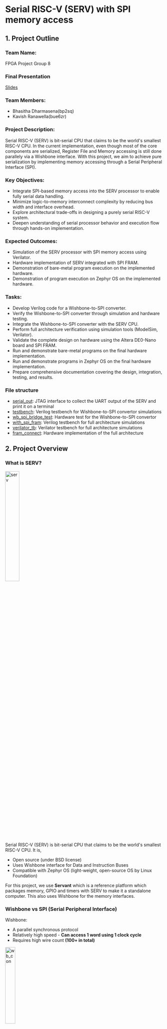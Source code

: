 # Serial RISC-V (SERV) with SPI memory access

## 1. Project Outline

### Team Name:
FPGA Project Group 8

### Final Presentation
[Slides](https://myuva-my.sharepoint.com/:p:/g/personal/bp2sq_virginia_edu/EbR7KFxK4rZKp4n9x-FtiA0BusmC7vetWjMRAcpkG8rAVw?e=tEiBrJ)

### Team Members:
- Bhasitha Dharmasena(bp2sq)
- Kavish Ranawella(bue6zr)

### Project Description:
Serial RISC-V (SERV) is bit-serial CPU that claims to be the world's smallest RISC-V CPU. In the current implementation, even though most of the core components are serialized, Register File and Memory accessing is still done parallely via a Wishbone interface. With this project, we aim to achieve pure serialization by implementing memory accessing through a Serial Peripheral Interface (SPI).

### Key Objectives:
- Integrate SPI-based memory access into the SERV processor to enable fully serial data handling.
- Minimize logic-to-memory interconnect complexity by reducing bus width and interface overhead.
- Explore architectural trade-offs in designing a purely serial RISC-V system.
- Deepen understanding of serial processor behavior and execution flow through hands-on implementation.

### Expected Outcomes:

- Simulation of the SERV processor with SPI memory access using Verilator.
- Hardware implementation of SERV integrated with SPI FRAM.
- Demonstration of bare-metal program execution on the implemented hardware.
- Demonstration of program execution on Zephyr OS on the implemented hardware.

### Tasks:

- Develop Verilog code for a Wishbone-to-SPI converter.
- Verify the Wishbone-to-SPI converter through simulation and hardware testing.
- Integrate the Wishbone-to-SPI converter with the SERV CPU.
- Perform full architecture verification using simulation tools (ModelSim, Verilator).
- Validate the complete design on hardware using the Altera DE0-Nano board and SPI FRAM.
- Run and demonstrate bare-metal programs on the final hardware implementation.
- Run and demonstrate programs in Zephyr OS on the final hardware implementation.
- Prepare comprehensive documentation covering the design, integration, testing, and results.

### File structure

- [serial_out](https://github.com/hplp/2025-fpga-design-projects-fpga_spi_serv/tree/main/serial_out): JTAG interface to collect the UART output of the SERV and print it on a terminal
- [testbench](https://github.com/hplp/2025-fpga-design-projects-fpga_spi_serv/tree/main/testbench): Verilog testbench for Wishbone-to-SPI convertor simulations
- [wb_spi_bridge_test](https://github.com/hplp/2025-fpga-design-projects-fpga_spi_serv/tree/main/wb_spi_bridge_test): Hardware test for the Wishbone-to-SPI convertor
- [with_spi_fram](https://github.com/hplp/2025-fpga-design-projects-fpga_spi_serv/tree/main/with_spi_fram): Verilog testbench for full architecture simulations
- [verilator_tb](https://github.com/hplp/2025-fpga-design-projects-fpga_spi_serv/tree/main/verilator_tb): Verilator testbench for full architecture simulations
- [fram_connect](https://github.com/hplp/2025-fpga-design-projects-fpga_spi_serv/tree/main/fram_connect): Hardware implementation of the full architecture

## 2. Project Overview

### What is SERV?

<p align="left">
  <img src="images/serv.png" alt="serv" width="30%">
</p>

Serial RISC-V (SERV) is bit-serial CPU that claims to be the world's smallest RISC-V CPU. It is,
- Open source (under BSD license)
- Uses Wishbone interface for Data and Instruction Buses
- Compatible with Zephyr OS (light-weight, open-source OS by Linux Foundation)

For this project, we use **Servant** which is a reference platform which packages memory, GPIO and timers with SERV to make it a standalone computer. This also uses Wishbone for the memory interfaces.

### Wishbone vs SPI (Serial Peripheral Interface)

Wishbone:
- A parallel synchronous protocol
- Relatively high speed - **Can access 1 word using 1 clock cycle**
- Requires high wire count **(100+ in total)**

<p align="left">
  <img src="images/wb_con_2.png" alt="wb_con" width="25%">
</p>

> *Figure: Wishbone connection*

SPI
- A synchronized serial communication protocol
- Can integrate with **4 wires total**
- A Master-Slave Architecture
- Relatively slow - **require 64 clock cycles to access 1 word** 

<p align="left">
  <img src="images/spi_con.png" alt="spi_con" width="40%">
</p>

> *Figure: SPI connection*

<p align="left">
  <img src="images/spi_read_2.png" alt="spi_read" width="80%">
</p>

> *Figure: SPI Read (1 word)*

### Why integrate SPI with SERV?

- **Decouples memory from CPU core**: Enables flexible memory placement and simplifies physical design for fabrication

- **Minimal pin count**: Communicates with external RAM using only 4 wires (MISO, MOSI, SCK, CS), reducing I/O complexity

- **Aligns with SERV’s bit-serial philosophy**: Maintains SERV’s ultra-minimal, bit-serial architecture by extending serial design principles to memory access

- **Shrinks logic footprint**: Removes internal RAM, reducing FPGA resource usage and improving area efficiency for ASIC targets

### Full architecture

<p align="left">
  <img src="images/arch.png" alt="arch" width="80%">
</p>

Hardware components:
- Altera DE0-Nano board
- Adafruit SPI Non-Volatile FRAM Breakout (256 KB)
- Arduino Nano 33 BLE Rev2

For this project, we removed the I+D RAM in Servant and added a Wishbone-to-SPI convertor to use the SPI FRAM. On the other side, we implemented a UART TX decoder to capture data sent through the UART TX pin and print it on the NIOS-II terminal. We used a Nano 33 BLE board to write programs to the SPI FRAM.

## 3. Results:

### SPI Demonstrations

#### Read Status Register

In this video we are demonstrating an SPI communication where the master reads the value in stored in the status register of the SPI FRAM. This takes 16 clock cycles to complete; 8 to send the relavant opcode to the SPI FRAM, and remaining 8 for SPI FRAM to send back the values stored in the status register.

<p align="left">
  <img src="images/status_read.png" alt="read_status" width="80%">
</p>

During this demonstration we have slowed down the SPI transfer to a speed at which each bit transfer can be tracked. Upon a button press, the **spi_cs** goes down and the **spi_sck** start oscillating to give the reference clock. The data relevant for each bit is given at the negative edge of the clock, so that it can be sampled at the positive edge of the clock. The three instances where the **spi_mosi** and **spi_miso** is high is highlighted in the given waveform. During the video, you can count each bit according the LED blinks of the **spi_sck** and see whether the **spi_mosi** and **spi_miso** LEDs lights up at the relevant clock cycles. At the end of the communication, **done** and **correct** LEDs lights up indicating that it had finished reading and that it got the expected value.


<p align="left">
  <a href="https://drive.google.com/file/d/1KDIRkERrDE8EYaxHws5yh2GlXSTsdqAu/view?usp=share_link">
    <img src="images/LED_3.png" alt="read_status_video" width="40%">
  </a>
</p>

#### Read 1 word

In this video we are demonstrating an SPI communication where the master reads one full word (32 bits) from the SPI RAM. This takes 64 cycles in total; first 8 to send the relevant opcode to the SPI FRAM, next 24 to send the 18-bit address to the SPI FRAM, and the final 32 for the SPI FRAM to send back the data of the relevant word.

<p align="left">
  <img src="images/full_read.png" alt="full_read" width="80%">
</p>

During this demonstration we have made the SPI transfer a bit more faster to see the entire 64 cycles within a shorter period. But this too is very slow when compared to the transfer speed used in our actual implementation (can transfer in speeds in the MHz scale).

<p align="left">
  <a href="https://drive.google.com/file/d/1Vq7eqjoP34EnMNm1Lf9qcPabsoCWh0Qd/view?usp=share_link">
    <img src="images/LED_3.png" alt="full_read_video" width="40%">
  </a>
</p>

### SERV demostrations

#### Simple LED blink code

Here we are demonstrating a simple RISC-V assembly code that is used to blink an LED. In line 1, we are loading the address of the GPIO pin relavant to the LED into the register **x10** of the register file. The addresses of GPIO pins are outside the addresses available within the SPI FRAM (18 bit address = 256KB of memory). In lines 2 and 3 initial values are set for **x6** (maximum count) and **x5** (the next value for the LED) registers. Here **x0** is a special regsiter where the value is always 0. Next, we have two nested loops as **loop1** and **loop2**. **loop2** is used to increment the count at **x7** and when it reaches the maximum count, it exists to **loop1** where the LED is set using a SW (Store Word) instruction, the next value of the LED is set at **x5**, and the count in **x7** is reset to 0, before entering the **loop2** again.

<p align="left">
  <a href="https://drive.google.com/file/d/1UUgeBskDR9mVubzMIdaTFAkc0gNOsYxZ/view?usp=share_link">
    <img src="images/LED_blink.png" alt="full_read_video" width="80%">
  </a>
</p>

Since RISC-V is an open-source ISA, you can find a lot of tools like this to visualize the instruction execution. These are some tools we used for this project,
- [RISC-V Instruction Encode/Decoder](https://luplab.gitlab.io/rvcodecjs/#q=sh+x7,+18(x11)&abi=false&isa=AUTO): Used to convert instructions between Assembly and Machine code.
- [RISC-V Interpreter](https://www.cs.cornell.edu/courses/cs3410/2019sp/riscv/interpreter/#): This is the tool used in our demonstrations.

#### The Dining Philosophers Problem
The Dining Philosophers Problem is a classic example in computer science that illustrates issues related to synchronization, concurrency, and resource sharing. The main objective of this is to avoid deadlock.

<p align="left">
  <img src="images/at_the_table.png" alt="at_the_table" width="30%">

- There are five philosophers sitting around a circular table.
- Each philosopher alternates between thinking and eating.
- In front of each philosopher is a plate of spaghetti, and between each pair of philosophers is one fork (so 5 philosophers, 5 forks total).
- To eat, a philosopher needs both the left and right forks.
- A philosopher must pick up the left fork and the right fork, eat, and then put them down.

In this video, we are demonstrating a program to tackling this Dining Philosophers Problem running on Zephyr OS booted onto SERV. Here the instructions have already been uploaded to the SPI FRAM using a Nano 33 BLE and we start by uploading the bitstream to the FPGA and opening the NIOS-II terminal to watch what SERV prints on it. At the start, it prints that the Zephyr OS is successfully booted and then gives a description of the program is is going to run for the Dining Philosophers Problem. Howeveer, we miss most of the description since NIOS-II has buffer for the JTAG which gets filled up quickly if there is not terminal for it to dump every data it gets. So, we miss some data that is sent to it during the time it takes for us to open the NIOS-II terminal after uploading the bitstream to the FPGA. Once the program starts, it prints the status of each Philosopher one-by-one. The statuses include **Eating**, **Thinking**, **Starving**, **Holding one fork** and **Dropped one fork**. When the status of each philosopher change, it is updated on the terminal by SERV.

<p align="left">
  <a href="https://drive.google.com/file/d/1jfpaKQ-QNw_TkuU8nPNkDuweIA12KOAj/view?usp=share_link">
    <img src="images/Phil_3.png" alt="full_read_video" width="80%">
  </a>
</p>

As mentioned above, this program is running on Zephyr OS booted onto SERV. However, currently we are using the Nano 33 BLE to upload the instructions into the SPI FRAM everytime we want to run it. SERV doesn't have a bootloader to boot a fresh copy of the instructions every time is restarts. In this video, we are uploading the bitstream again while the program is running on SERV. This will force the SERV to restart but the memory will stay at the same state at which it was at the last instruction it was executing. Once SERV is restarted, the program will run from the beginning and will work fine until it prints the status of all the Philosophers once. Then the program gets stuck and then it crashes. However, since Zephyr OS is still running, it will detect that the program crashed and will start printing error messages indicating that. This proves that Zephyr OS is indeed booted up on SERV and is not running a baremetal application for the Dining Philosophers Problem.

<p align="left">
  <a href="https://drive.google.com/file/d/1hI5hFdwxnWLBAq0oJeDXNCwUbL61QmHP/view?usp=share_link">
    <img src="images/fatal_error.png" alt="full_read_video" width="80%">
  </a>
</p>

### Resource Utilization

| Architecture | Combinational ALUTs | Dedicated Logic Registers | Memory bits |
|--------------|---------------------|---------------------------|-------------|
| Without SPI  | 458                 | 252                       | 263296      |
| With SPI     | 574.                | 333                       | 1152        |

With our design, we have removed Instruction and Data Memories from the FPGA, hence we have saved up a lot in Memory bits. However, since we are using the a Wishbone-to-SPI converter for this project, the number of logic elements have increased. Instead of that, if we replaced the Wishbone with SPI we could reduce the number of logic elements as well. The remaining memory bits in our design are the memory bits used for the Register File, which is still in the FPGA.


## 4. Conclusion

In the Project Overview, we have discussed why we need to integrate SPI into SERV. This project has achieved them as follows,

- **Decouples memory from CPU core**: Enables flexible memory placement and simplifies physical design for fabrication- <span style="color:dark green"> ***FULLY ACHIEVED***</span>

- **Minimal pin count**: Communicates with external RAM using only 4 wires (MISO, MOSI, SCK, CS), reducing I/O complexity - <span style="color:dark green"> ***FULLY ACHIEVED***</span>

- **Aligns with SERV’s bit-serial philosophy**: Maintains SERV’s ultra-minimal, bit-serial architecture by extending serial design principles to memory access - <span style="color:dark yellow"> ***PARTIALLY ACHIEVED***</span>

- **Shrinks logic footprint**: Removes internal RAM, reducing FPGA resource usage and improving area efficiency for ASIC targets - <span style="color:dark yellow"> ***PARTIALLY ACHIEVED***</span>

The first two were fully achieved, since now the memory is placed externally in an FRAM and accessed through SPI which only uses 4 wires. However, the last two were only partially achieved since for this project we are using a Wishbone-to-SPI convertor. The memory accessing is done serially but the Wishbone part still exists in the middle. We have reduced the footprint by moving the memory to an external device, but still we have added logic relevant to the convertor. By replacing Wishbone with SPI in future work, we can fully achieve these two as well. With this project, we have proved the feasibility of doing so.

## 5. Future Work

- **Eliminate Wishbone**: Replace the Wishbone bus with a fully bit-serial interconnect to further reduce logic complexity and align with SERV’s serial architecture.

- **Add bootloader support**: Enable loading programs such as Zephyr RTOS from SPI RAM or other sources at startup.

- **Integrate basic peripherals**:
  * **GPIO**: Provide general-purpose I/O for basic hardware interfacing.
  * **UART (RX)**: Allow serial communication for debugging or basic shell interaction.

- **Implement I2C-based memory access**: Use I2C as an alternative to SPI for connecting external RAM — reducing wire count even further in ultra-minimal systems.

## 6. References

- [Original SERV Github](https://github.com/olofk/serv)
- [Original SERV Documentation](https://serv.readthedocs.io/en/latest/reservoir.html)
